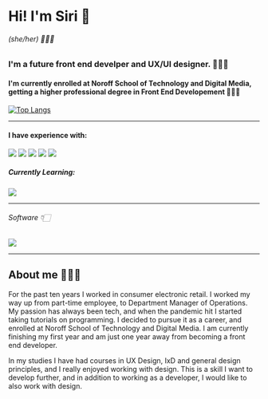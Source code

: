 # Hi! I'm Siri 👋

###### (she/her) 🙋🏻‍♀️

### I'm a future front end develper and UX/UI designer. 👩🏻‍💻

#### I'm currently enrolled at Noroff School of Technology and Digital Media, getting a higher professional degree in Front End Developement 👩🏻‍🎓
[![Top Langs](https://github-readme-stats.vercel.app/api/top-langs/?username=SiriHoyas)](https://github.com/anuraghazra/github-readme-stats)

---

#### I have experience with:
 <img src="https://skillicons.dev/icons?i=html,css" />
  <img src="https://skillicons.dev/icons?i=tailwind,bootstrap,sass" />
 <img src="https://skillicons.dev/icons?i=javascript" />
 
 <img src="https://skillicons.dev/icons?i=git,github,jest,postman" />
 
 <img src="https://skillicons.dev/icons?i=wordpress,vite" />

##### Currently Learning:
<img src="https://skillicons.dev/icons?i=java,svelte,react,typescript" />


---

###### Software 👇🏻

<img src="https://skillicons.dev/icons?i=figma,xd,vscode" />

---

## About me 🙋🏻‍♀️

For the past ten years I worked in consumer electronic retail. I worked my way up from part-time employee, to Department Manager of Operations. My passion has always been tech, and when the pandemic hit I started taking tutorials on programming. I decided to pursue it as a career, and enrolled at Noroff School of Technology and Digital Media. I am currently finishing my first year and am just one year away from becoming a front end developer.

In my studies I have had courses in UX Design, IxD and general design principles, and I really enjoyed working with design. This is a skill I want to develop further, and in addition to working as a developer, I would like to also work with design.

<!---
SiriHoyas/SiriHoyas is a ✨ special ✨ repository because its `README.md` (this file) appears on your GitHub profile.
You can click the Preview link to take a look at your changes.
--->
